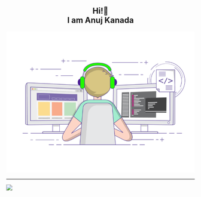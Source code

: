 
<h2 align="center">Hi!👋 <br>I am Anuj Kanada</h2>

![Banner Image](./coding-freak.gif)


---
[![](https://visitcount.itsvg.in/api?id=Anuj-Kanada&icon=0&color=0)](https://visitcount.itsvg.in)

